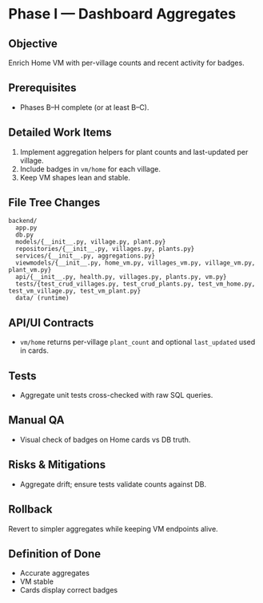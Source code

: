 # Phase I — Dashboard Aggregates
## Objective
Enrich Home VM with per-village counts and recent activity for badges.

## Prerequisites
- Phases B–H complete (or at least B–C).

## Detailed Work Items
1. Implement aggregation helpers for plant counts and last-updated per village.
2. Include badges in `vm/home` for each village.
3. Keep VM shapes lean and stable.

## File Tree Changes
```
backend/
  app.py
  db.py
  models/{__init__.py, village.py, plant.py}
  repositories/{__init__.py, villages.py, plants.py}
  services/{__init__.py, aggregations.py}
  viewmodels/{__init__.py, home_vm.py, villages_vm.py, village_vm.py, plant_vm.py}
  api/{__init__.py, health.py, villages.py, plants.py, vm.py}
  tests/{test_crud_villages.py, test_crud_plants.py, test_vm_home.py, test_vm_village.py, test_vm_plant.py}
  data/ (runtime)
```

## API/UI Contracts
- `vm/home` returns per-village `plant_count` and optional `last_updated` used in cards.

## Tests
- Aggregate unit tests cross-checked with raw SQL queries.

## Manual QA
- Visual check of badges on Home cards vs DB truth.

## Risks & Mitigations
- Aggregate drift; ensure tests validate counts against DB.

## Rollback
Revert to simpler aggregates while keeping VM endpoints alive.

## Definition of Done
- Accurate aggregates
- VM stable
- Cards display correct badges
